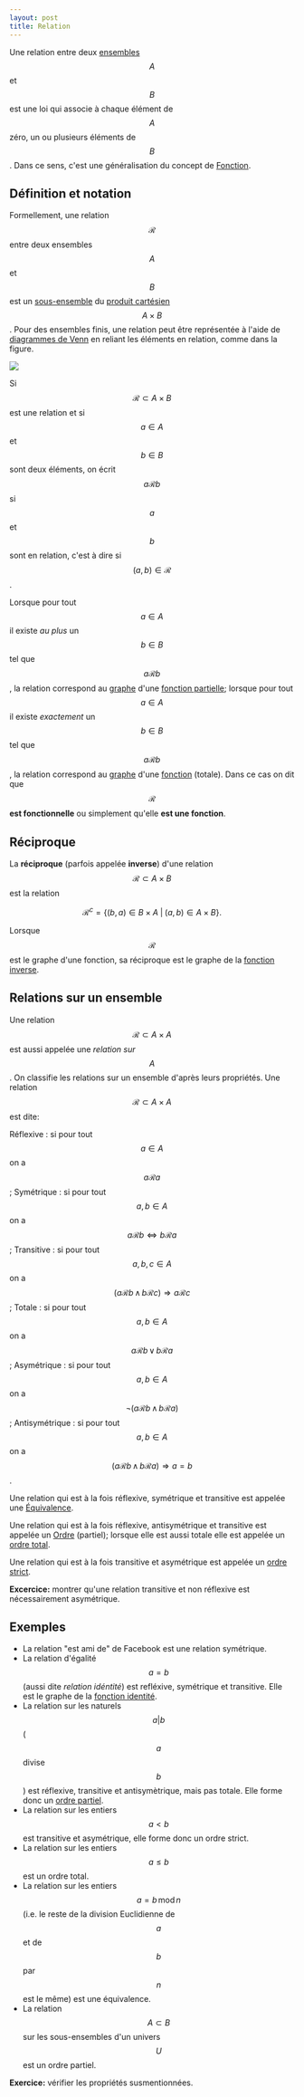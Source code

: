 ```yaml
---
layout: post
title: Relation
---
```


Une relation entre deux [ensembles](Ensemble) $$A$$ et $$B$$ est une loi qui associe à chaque élément de $$A$$ zéro, un ou plusieurs éléments de $$B$$. Dans ce sens, c'est une généralisation du concept de [Fonction](Fonction).

## Définition et notation

Formellement, une relation $$\mathcal{R}$$ entre deux ensembles $$A$$ et $$B$$ est un [sous-ensemble](Ensemble#sous-ensembles) du [produit cartésien](Ensemble#produit-cartésien) $$A\times B$$. Pour des ensembles finis, une relation peut être représentée à l'aide de [diagrammes de Venn](Ensemble#diagrammes-de-Venn) en reliant les éléments en relation, comme dans la figure.

![](http://upload.wikimedia.org/wikipedia/commons/8/83/Relation_binaire.png)

Si $$\mathcal{R}\subset A\times B$$ est une relation et si $$a\in A$$ et $$b\in B$$ sont deux éléments, on écrit $$a\mathcal{R}b$$ si $$a$$ et $$b$$ sont en relation, c'est à dire si $$(a,b)\in\mathcal{R}$$.

Lorsque pour tout $$a\in A$$ il existe *au plus* un $$b\in B$$ tel que $$a\mathcal{R}b$$, la relation correspond au [graphe](Fonction#graphe) d'une [fonction partielle](Fonction#fonctions-partielles); lorsque pour tout $$a\in A$$ il existe *exactement* un $$b\in B$$ tel que $$a\mathcal{R}b$$, la relation correspond au [graphe](Fonction#graphe) d'une [fonction](Fonction) (totale). Dans ce cas on dit que $$\mathcal{R}$$ **est fonctionnelle** ou simplement qu'elle **est une fonction**.


## Réciproque

La **réciproque** (parfois appelée **inverse**) d'une relation $$\mathcal{R}\subset A\times B$$ est la relation

$$\mathcal{R}^c = \{(b,a)\in B\times A \;\vert\; (a,b)\in A\times B\}.$$

Lorsque $$\mathcal{R}$$ est le graphe d'une fonction, sa réciproque est le graphe de la [fonction inverse](Fonction#inverse).

## Relations sur un ensemble

Une relation $$\mathcal{R}\subset A\times A$$ est aussi appelée une *relation sur $$A$$*. On classifie les relations sur un ensemble d'après leurs propriétés. Une relation $$\mathcal{R}\subset A\times A$$ est dite:

Réflexive
:   si pour tout $$a\in A$$ on a $$a\mathcal{R}a$$;
Symétrique
:   si pour tout $$a,b\in A$$ on a $$a\mathcal{R}b \Leftrightarrow b\mathcal{R}a$$;
Transitive
:   si pour tout $$a,b,c\in A$$ on a $$(a\mathcal{R}b \,\wedge\, b\mathcal{R}c) \Rightarrow a\mathcal{R}c$$;
Totale
:   si pour tout $$a,b\in A$$ on a $$a\mathcal{R}b \,\vee\, b\mathcal{R}a$$;
Asymétrique
:   si pour tout $$a,b\in A$$ on a $$\neg(a\mathcal{R}b \,\wedge\, b\mathcal{R}a)$$;
Antisymétrique
:   si pour tout $$a,b\in A$$ on a $$(a\mathcal{R}b \,\wedge\, b\mathcal{R}a) \Rightarrow a=b$$.

Une relation qui est à la fois réflexive, symétrique et transitive est appelée une [Équivalence](Équivalence).

Une relation qui est à la fois réflexive, antisymétrique et transitive est appelée un [Ordre](Ordre) (partiel); lorsque elle est aussi totale elle est appelée un [ordre total](Ordre#ordre-total).

Une relation qui est à la fois transitive et asymétrique est appelée un [ordre strict](Ordre#ordre-strict).

**Excercice:** montrer qu'une relation transitive et non réflexive est nécessairement asymétrique.

## Exemples

- La relation "est ami de" de Facebook est une relation symétrique.
- La relation d'égalité $$a=b$$ (aussi dite *relation idéntité*) est refléxive, symétrique et transitive. Elle est le graphe de la [fonction identité](Fonction).
- La relation sur les naturels $$a|b$$ ($$a$$ divise $$b$$) est
  réflexive, transitive et antisymètrique, mais pas totale. Elle forme
  donc un [ordre partiel](Ordre).
- La relation sur les entiers $$a< b$$ est transitive et asymétrique, elle forme donc un ordre strict.
- La relation sur les entiers $$a\le b$$ est un ordre total.
- La relation sur les entiers $$a=b \,\mathrm{mod}\, n$$ (i.e. le reste de la division Euclidienne de $$a$$ et de $$b$$ par $$n$$ est le même) est une équivalence.
- La relation $$A\subset B$$ sur les sous-ensembles d'un univers $$U$$ est un ordre partiel.

**Exercice:** vérifier les propriétés susmentionnées.
